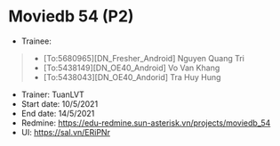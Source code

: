 # Moviedb 54 (P2)
* Trainee:
> * [To:5680965][DN_Fresher_Android] Nguyen Quang Tri
> * [To:5438149][DN_OE40_Android] Vo Van Khang
> *  [To:5438043][DN_OE40_Andorid] Tra Huy Hung
* Trainer: TuanLVT
* Start date: 10/5/2021
* End date: 14/5/2021
* Redmine: https://edu-redmine.sun-asterisk.vn/projects/moviedb_54
* UI: https://sal.vn/ERiPNr
